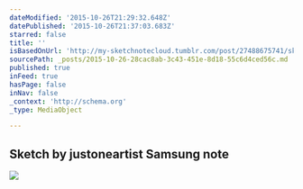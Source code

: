 ```yaml
---
dateModified: '2015-10-26T21:29:32.648Z'
datePublished: '2015-10-26T21:37:03.683Z'
starred: false
title: ''
isBasedOnUrl: 'http://my-sketchnotecloud.tumblr.com/post/27488675741/sketch-by-justoneartist-samsung-note'
sourcePath: _posts/2015-10-26-28cac8ab-3c43-451e-8d18-55c6d4ced56c.md
published: true
inFeed: true
hasPage: false
inNav: false
_context: 'http://schema.org'
_type: MediaObject

---
```

<article style=""><h1>Sketch by justoneartist Samsung note</h1><p></p><img src="http://40.media.tumblr.com/tumblr_m7d7y79xi91rpz8n2o1_1280.jpg" /></article>